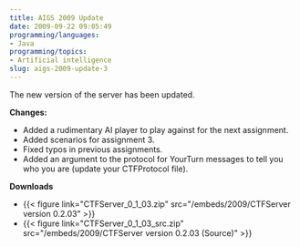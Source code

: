 ```yaml
---
title: AIGS 2009 Update
date: 2009-09-22 09:05:49
programming/languages:
- Java
programming/topics:
- Artificial intelligence
slug: aigs-2009-update-3
---
```

The new version of the server has been updated.

**Changes:**

* Added a rudimentary AI player to play against for the next assignment.
* Added scenarios for assignment 3.
* Fixed typos in previous assignments.
* Added an argument to the protocol for YourTurn messages to tell you who you are (update your CTFProtocol file).


<!--more-->

**Downloads**

* {{< figure link="CTFServer_0_1_03.zip" src="/embeds/2009/CTFServer version 0.2.03" >}}
* {{< figure link="CTFServer_0_1_03_src.zip" src="/embeds/2009/CTFServer version 0.2.03 (Source)" >}}

